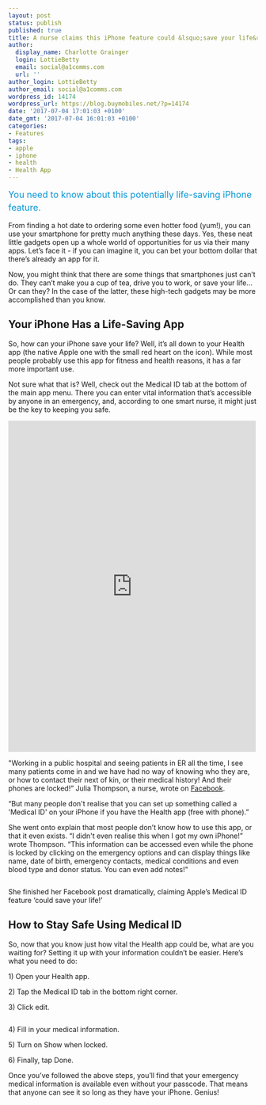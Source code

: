 ```yaml
---
layout: post
status: publish
published: true
title: A nurse claims this iPhone feature could &lsquo;save your life&rsquo;
author:
  display_name: Charlotte Grainger
  login: LottieBetty
  email: social@a1comms.com
  url: ''
author_login: LottieBetty
author_email: social@a1comms.com
wordpress_id: 14174
wordpress_url: https://blog.buymobiles.net/?p=14174
date: '2017-07-04 17:01:03 +0100'
date_gmt: '2017-07-04 16:01:03 +0100'
categories:
- Features
tags:
- apple
- iphone
- health
- Health App
---
```

<p><span class="postStandFirst" style="color: #0896d5; line-height: 26px; font-size: 18px;">You need to know about this potentially life-saving iPhone feature.</span></p>
<p>From finding a hot date to ordering some even hotter food (yum!), you can use your smartphone for pretty much anything these days. Yes, these neat little gadgets open up a whole world of opportunities for us via their many apps. Let&rsquo;s face it - if you can imagine it, you can bet your bottom dollar that there&rsquo;s already an app for it.</p>
<p>Now, you might think that there are some things that smartphones just can&rsquo;t do. They can&rsquo;t make you a cup of tea, drive you to work, or save your life... Or can they? In the case of the latter, these high-tech gadgets may be more accomplished than you know.</p>
<h2>Your iPhone Has a Life-Saving App</h2>
<p>So, how can your iPhone save your life? Well, it&rsquo;s all down to your Health app (the native Apple one with the small red heart on the icon). While most people probably use this app for fitness and health reasons, it has a far more important use.</p>
<p>Not sure what that is? Well, check out the Medical ID tab at the bottom of the main app menu. There you can enter vital information that&rsquo;s accessible by anyone in an emergency, and, according to one smart nurse, it might just be the key to keeping you safe.</p>
<p><iframe style="border: none; overflow: hidden;" src="https://www.facebook.com/plugins/post.php?href=https%3A%2F%2Fwww.facebook.com%2Fjulia.thompson.96558%2Fposts%2F10153055698026003&amp;width=500" width="500" height="669" frameborder="0" scrolling="no"></iframe></p>
<p>"Working in a public hospital and seeing patients in ER all the time, I see many patients come in and we have had no way of knowing who they are, or how to contact their next of kin, or their medical history! And their phones are locked!&rdquo; Julia Thompson, a nurse, wrote on <a href="https://www.facebook.com/photo.php?fbid=10153055698026003&amp;set=a.439488021002.237037.703591002&amp;type=3&amp;theater">Facebook</a>.</p>
<p>&ldquo;But many people don't realise that you can set up something called a 'Medical ID' on your iPhone if you have the Health app (free with phone).&rdquo;</p>
<p>She went onto explain that most people don&rsquo;t know how to use this app, or that it even exists. &ldquo;I didn't even realise this when I got my own iPhone!&rdquo; wrote Thompson. &ldquo;This information can be accessed even while the phone is locked by clicking on the emergency options and can display things like name, date of birth, emergency contacts, medical conditions and even blood type and donor status. You can even add notes!"</p>
<p><img class="aligncenter size-full wp-image-14177" src="https://lh3.googleusercontent.com/igvvXGcjTxtotXksBx2Ql0T22JOtBmu2PcWFOBz42y4y4DVVcDnDWawKgeXOYfbiDfLH9bFkvR5dMkibUmUaPsld=s0" alt="" /></p>
<p>She finished her Facebook post dramatically, claiming Apple&rsquo;s Medical ID feature &lsquo;could save your life!&rsquo;</p>
<h2>How to Stay Safe Using Medical ID</h2>
<p>So, now that you know just how vital the Health app could be, what are you waiting for? Setting it up with your information couldn&rsquo;t be easier. Here&rsquo;s what you need to do:</p>
<p>1) Open your Health app.</p>
<p>2) Tap the Medical ID tab in the bottom right corner.</p>
<p>3) Click edit.</p>
<p><img class="aligncenter size-full wp-image-14176" src="https://lh3.googleusercontent.com/jnhetEZfchvMMEhXLg8QVGgSImSmgEunCU676Dd7a0OTdw-7nSwCRIHg1VBaTElWbSKavCStPobH7xfFkmgDzUo=s0" alt="" /></p>
<p>4) Fill in your medical information.</p>
<p>5) Turn on Show when locked.</p>
<p>6) Finally, tap Done.</p>
<p>Once you&rsquo;ve followed the above steps, you&rsquo;ll find that your emergency medical information is available even without your passcode. That means that anyone can see it so long as they have your iPhone. Genius!</p>

